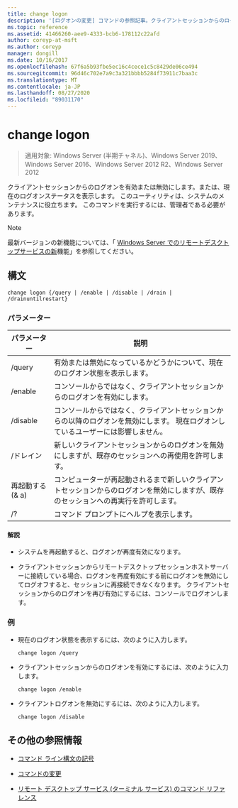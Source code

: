 ```yaml
---
title: change logon
description: '[ログオンの変更] コマンドの参照記事。クライアントセッションからのログオンを有効または無効にしたり、現在のログオンステータスを表示したりします。'
ms.topic: reference
ms.assetid: 41466260-aee9-4333-bcb6-178112c22afd
author: coreyp-at-msft
ms.author: coreyp
manager: dongill
ms.date: 10/16/2017
ms.openlocfilehash: 67f6a5b93fbe5ec16c4cece1c5c8429de06ce494
ms.sourcegitcommit: 96d46c702e7a9c3a321bbbb5284f73911c7baa3c
ms.translationtype: MT
ms.contentlocale: ja-JP
ms.lasthandoff: 08/27/2020
ms.locfileid: "89031170"
---
```

# <a name="change-logon"></a>change logon

> 適用対象: Windows Server (半期チャネル)、Windows Server 2019、Windows Server 2016、Windows Server 2012 R2、Windows Server 2012

クライアントセッションからのログオンを有効または無効にします。または、現在のログオンステータスを表示します。 このユーティリティは、システムのメンテナンスに役立ちます。 このコマンドを実行するには、管理者である必要があります。

> [!NOTE]
> 最新バージョンの新機能については、「 [Windows Server でのリモートデスクトップサービスの新](/previous-versions/windows/it-pro/windows-server-2012-r2-and-2012/dn283323(v=ws.11))機能」を参照してください。

## <a name="syntax"></a>構文

```
change logon {/query | /enable | /disable | /drain | /drainuntilrestart}
```

### <a name="parameters"></a>パラメーター

| パラメーター | 説明 |
| --------- | ----------- |
| /query | 有効または無効になっているかどうかについて、現在のログオン状態を表示します。 |
| /enable | コンソールからではなく、クライアントセッションからのログオンを有効にします。 |
| /disable | コンソールからではなく、クライアントセッションからの以降のログオンを無効にします。 現在ログオンしているユーザーには影響しません。 |
| /ドレイン | 新しいクライアントセッションからのログオンを無効にしますが、既存のセッションへの再使用を許可します。 |
| 再起動する (& a) | コンピューターが再起動されるまで新しいクライアントセッションからのログオンを無効にしますが、既存のセッションへの再実行を許可します。 |
| /? | コマンド プロンプトにヘルプを表示します。 |

#### <a name="remarks"></a>解説

- システムを再起動すると、ログオンが再度有効になります。

- クライアントセッションからリモートデスクトップセッションホストサーバーに接続している場合、ログオンを再度有効にする前にログオンを無効にしてログオフすると、セッションに再接続できなくなります。 クライアントセッションからのログオンを再び有効にするには、コンソールでログオンします。

### <a name="examples"></a>例

- 現在のログオン状態を表示するには、次のように入力します。

  ```
  change logon /query
  ```

- クライアントセッションからのログオンを有効にするには、次のように入力します。

  ```
  change logon /enable
  ```

- クライアントログオンを無効にするには、次のように入力します。

  ```
  change logon /disable
  ```

## <a name="additional-references"></a>その他の参照情報

- [コマンド ライン構文の記号](command-line-syntax-key.md)

- [コマンドの変更](change.md)

- [リモート デスクトップ サービス (ターミナル サービス) のコマンド リファレンス](remote-desktop-services-terminal-services-command-reference.md)
